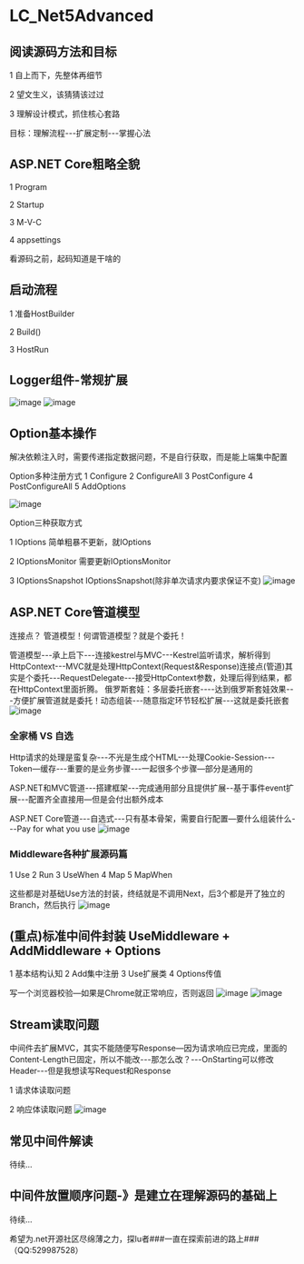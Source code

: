 # LC_Net5Advanced
## 阅读源码方法和目标
1 自上而下，先整体再细节

2 望文生义，该猜猜该过过

3 理解设计模式，抓住核心套路

目标：理解流程---扩展定制---掌握心法
## ASP.NET Core粗略全貌
1 Program

2 Startup

3 M-V-C

4 appsettings

看源码之前，起码知道是干啥的
## 启动流程
1 准备HostBuilder 

2 Build()

3 HostRun
## Logger组件-常规扩展
![image](https://user-images.githubusercontent.com/26539681/125220866-e4e6d800-e2f9-11eb-8dbf-855a38e257d6.png)
![image](https://user-images.githubusercontent.com/26539681/125220762-ca146380-e2f9-11eb-8720-05f407d018a5.png)
## Option基本操作
解决依赖注入时，需要传递指定数据问题，不是自行获取，而是能上端集中配置

Option多种注册方式 1 Configure 2 ConfigureAll 3 PostConfigure 4 PostConfigureAll 5 AddOptions

![image](https://user-images.githubusercontent.com/26539681/125222143-12348580-e2fc-11eb-81bb-fbac1c52f0c2.png)

Option三种获取方式

1 IOptions<EmailOption> 简单粗暴不更新，就IOptions
  
2 IOptionsMonitor<EmailOption>  需要更新IOptionsMonitor
  
3 IOptionsSnapshot<EmailOption> IOptionsSnapshot(除非单次请求内要求保证不变)
![image](https://user-images.githubusercontent.com/26539681/125222415-8707bf80-e2fc-11eb-8f49-5c72834c5453.png)
## ASP.NET Core管道模型
连接点？ 管道模型！何谓管道模型？就是个委托！
  
管道模型---承上启下---连接kestrel与MVC---Kestrel监听请求，解析得到HttpContext---MVC就是处理HttpContext(Request&Response)连接点(管道)其实是个委托---RequestDelegate---接受HttpContext参数，处理后得到结果，都在HttpContext里面折腾。
俄罗斯套娃：多层委托嵌套----达到俄罗斯套娃效果---方便扩展管道就是委托！动态组装---随意指定环节轻松扩展---这就是委托嵌套
![image](https://user-images.githubusercontent.com/26539681/125222811-4e1c1a80-e2fd-11eb-9b86-e2dcf9470b00.png)

### 全家桶 VS 自选
Http请求的处理是蛮复杂---不光是生成个HTML---处理Cookie-Session---Token—缓存---重要的是业务步骤---一起很多个步骤—部分是通用的
  
ASP.NET和MVC管道---搭建框架---完成通用部分且提供扩展--基于事件event扩展---配置齐全直接用—但是会付出额外成本
  
ASP.NET Core管道---自选式---只有基本骨架，需要自行配置—要什么组装什么---Pay for what you use
![image](https://user-images.githubusercontent.com/26539681/125223207-f92cd400-e2fd-11eb-9824-053f75268eee.png)

### Middleware各种扩展源码篇
1 Use 2 Run 3 UseWhen 4 Map 5 MapWhen 
  
这些都是对基础Use方法的封装，终结就是不调用Next，后3个都是开了独立的Branch，然后执行
![image](https://user-images.githubusercontent.com/26539681/125223428-56288a00-e2fe-11eb-9c0d-d1069dde0334.png)

## (重点)标准中间件封装 UseMiddleware + AddMiddleware + Options
1 基本结构认知 2 Add集中注册 3 Use扩展类 4 Options传值
  
写一个浏览器校验—如果是Chrome就正常响应，否则返回
![image](https://user-images.githubusercontent.com/26539681/125223637-b0294f80-e2fe-11eb-9b57-dde0f5949643.png)
![image](https://user-images.githubusercontent.com/26539681/125223679-be776b80-e2fe-11eb-8501-11fb873ee8d3.png)
## Stream读取问题
中间件去扩展MVC，其实不能随便写Response—因为请求响应已完成，里面的Content-Length已固定，所以不能改---那怎么改？---OnStarting可以修改Header---但是我想读写Request和Response
  
1 请求体读取问题
  
2 响应体读取问题
![image](https://user-images.githubusercontent.com/26539681/125224422-309c8000-e300-11eb-82aa-afe58111ee34.png)

## 常见中间件解读
待续...

## 中间件放置顺序问题-》是建立在理解源码的基础上
待续...

希望为.net开源社区尽绵薄之力，探lu者###一直在探索前进的路上###（QQ:529987528）
